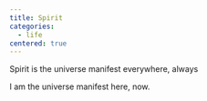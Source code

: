 ```yaml
---
title: Spirit
categories:
  - life
centered: true
---
```


Spirit
is
the
universe
manifest
everywhere,
always

I
am
the
universe
manifest
here,
now.
